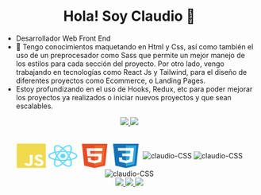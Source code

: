 <h1 align='center'>Hola! Soy Claudio 👋</h1>

- Desarrollador Web Front End
- 💬 Tengo conocimientos maquetando en Html y Css, así como también el uso de un preprocesador como Sass que permite un mejor manejo de los estilos para cada sección del proyecto. Por otro lado, vengo trabajando en tecnologías como React Js y Tailwind, para el diseño de diferentes proyectos como Ecommerce, o Landing Pages.
- Estoy profundizando en el uso de Hooks, Redux, etc para poder mejorar los proyectos ya realizados o iniciar nuevos proyectos y que sean escalables.

<div align="center">
  <a href="https://github.com/claudiosoto91">
  <img height="180em" src="https://github-readme-stats.vercel.app/api?username=claudiosoto91&show_icons=true&theme=radical&include_all_commits=true&count_private=true"/>
  <img height="180em" src="https://github-readme-stats.vercel.app/api/top-langs/?username=claudiosoto91&layout=compact&langs_count=7&theme=radical"/>
</div>

<br>

<div style="display: inline-block" align='center'><br>
  <img align="center" alt="claudio-Js" height="50" width="60" src="https://raw.githubusercontent.com/devicons/devicon/master/icons/javascript/javascript-plain.svg">
  <img align="center" alt="claudio-React" height="50" width="60" src="https://raw.githubusercontent.com/devicons/devicon/master/icons/react/react-original.svg">
  <img align="center" alt="claudio-HTML" height="50" width="60" src="https://raw.githubusercontent.com/devicons/devicon/master/icons/html5/html5-original.svg">
  <img align="center" alt="claudio-CSS" height="50" width="60" src="https://raw.githubusercontent.com/devicons/devicon/master/icons/css3/css3-original.svg">
  <img align="center" alt="claudio-CSS" height="50" width="60" src="https://cdn.jsdelivr.net/gh/devicons/devicon/icons/tailwindcss/tailwindcss-plain.svg" />
  <img align="center" alt="claudio-CSS" height="50" width="60" src="https://cdn.jsdelivr.net/gh/devicons/devicon/icons/sass/sass-original.svg" />
  <img align="center" alt="claudio-CSS" height="50" width="60" src="https://cdn.jsdelivr.net/gh/devicons/devicon/icons/nodejs/nodejs-original-wordmark.svg" />
</div>
  
  <br>
  
  <div align='center'>
    <a href='https://www.linkedin.com/in/claudiosotodev/' target='_blank'> <img src='https://img.shields.io/badge/LinkedIn-0077B5?style=for-the-badge&logo=linkedin&logoColor=white'> </a>
    <a href='https://discord.gg/NRsBN5CU' target='_blank'> <img src='https://img.shields.io/badge/Discord-7289DA?style=for-the-badge&logo=discord&logoColor=white'> </a>
    <a href='https://vercel.com/claudiosoto91/pedi-bar' target='_blank'> <img src='https://img.shields.io/badge/Vercel-000000?style=for-the-badge&logo=vercel&logoColor=white'> </a>
  </div>

